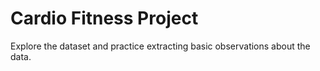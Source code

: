 # Cardio Fitness Project
Explore the dataset and practice extracting basic observations about the data.
